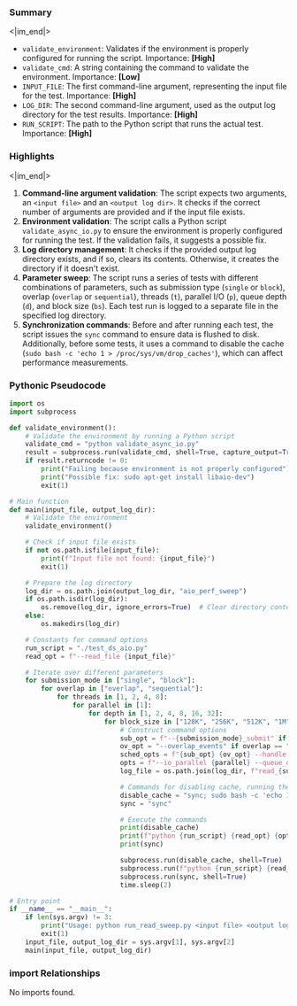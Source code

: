 

### Summary

<|im_end|>

* `validate_environment`: Validates if the environment is properly configured for running the script. Importance: **[High]**
* `validate_cmd`: A string containing the command to validate the environment. Importance: **[Low]**
* `INPUT_FILE`: The first command-line argument, representing the input file for the test. Importance: **[High]**
* `LOG_DIR`: The second command-line argument, used as the output log directory for the test results. Importance: **[High]**
* `RUN_SCRIPT`: The path to the Python script that runs the actual test. Importance: **[High]**

### Highlights

<|im_end|>

1. **Command-line argument validation**: The script expects two arguments, an `<input file>` and an `<output log dir>`. It checks if the correct number of arguments are provided and if the input file exists.
2. **Environment validation**: The script calls a Python script `validate_async_io.py` to ensure the environment is properly configured for running the test. If the validation fails, it suggests a possible fix.
3. **Log directory management**: It checks if the provided output log directory exists, and if so, clears its contents. Otherwise, it creates the directory if it doesn't exist.
4. **Parameter sweep**: The script runs a series of tests with different combinations of parameters, such as submission type (`single` or `block`), overlap (`overlap` or `sequential`), threads (`t`), parallel I/O (`p`), queue depth (`d`), and block size (`bs`). Each test run is logged to a separate file in the specified log directory.
5. **Synchronization commands**: Before and after running each test, the script issues the `sync` command to ensure data is flushed to disk. Additionally, before some tests, it uses a command to disable the cache (`sudo bash -c 'echo 1 > /proc/sys/vm/drop_caches'`), which can affect performance measurements.

### Pythonic Pseudocode

```python
import os
import subprocess

def validate_environment():
    # Validate the environment by running a Python script
    validate_cmd = "python validate_async_io.py"
    result = subprocess.run(validate_cmd, shell=True, capture_output=True, text=True)
    if result.returncode != 0:
        print("Failing because environment is not properly configured")
        print("Possible fix: sudo apt-get install libaio-dev")
        exit(1)

# Main function
def main(input_file, output_log_dir):
    # Validate the environment
    validate_environment()

    # Check if input file exists
    if not os.path.isfile(input_file):
        print(f"Input file not found: {input_file}")
        exit(1)

    # Prepare the log directory
    log_dir = os.path.join(output_log_dir, "aio_perf_sweep")
    if os.path.isdir(log_dir):
        os.remove(log_dir, ignore_errors=True)  # Clear directory contents
    else:
        os.makedirs(log_dir)

    # Constants for command options
    run_script = "./test_ds_aio.py"
    read_opt = f"--read_file {input_file}"

    # Iterate over different parameters
    for submission_mode in ["single", "block"]:
        for overlap in ["overlap", "sequential"]:
            for threads in [1, 2, 4, 8]:
                for parallel in [1]:
                    for depth in [1, 2, 4, 8, 16, 32]:
                        for block_size in ["128K", "256K", "512K", "1M"]:
                            # Construct command options
                            sub_opt = f"--{submission_mode}_submit" if submission_mode == "single" else ""
                            ov_opt = "--overlap_events" if overlap == "overlap" else ""
                            sched_opts = f"{sub_opt} {ov_opt} --handle --threads {threads}"
                            opts = f"--io_parallel {parallel} --queue_depth {depth} --block_size {block_size}"
                            log_file = os.path.join(log_dir, f"read_{submission_mode}_{overlap}_t{threads}_p{parallel}_d{depth}_bs{block_size}.txt")

                            # Commands for disabling cache, running the script, and syncing
                            disable_cache = "sync; sudo bash -c 'echo 1 > /proc/sys/vm/drop_caches'"
                            sync = "sync"

                            # Execute the commands
                            print(disable_cache)
                            print(f"python {run_script} {read_opt} {opts} {sched_opts} &> {log_file}")
                            print(sync)

                            subprocess.run(disable_cache, shell=True)
                            subprocess.run(f"python {run_script} {read_opt} {opts} {sched_opts} &> {log_file}", shell=True)
                            subprocess.run(sync, shell=True)
                            time.sleep(2)

# Entry point
if __name__ == "__main__":
    if len(sys.argv) != 3:
        print("Usage: python run_read_sweep.py <input file> <output log dir>")
        exit(1)
    input_file, output_log_dir = sys.argv[1], sys.argv[2]
    main(input_file, output_log_dir)
```


### import Relationships

No imports found.